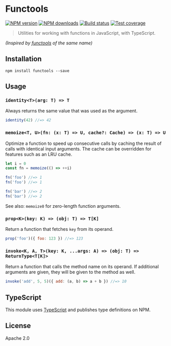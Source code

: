 # Functools

[![NPM version](https://img.shields.io/npm/v/functools.svg?style=flat)](https://npmjs.org/package/functools)
[![NPM downloads](https://img.shields.io/npm/dm/functools.svg?style=flat)](https://npmjs.org/package/functools)
[![Build status](https://img.shields.io/travis/blakeembrey/js-functools.svg?style=flat)](https://travis-ci.org/blakeembrey/js-functools)
[![Test coverage](https://img.shields.io/coveralls/blakeembrey/js-functools.svg?style=flat)](https://coveralls.io/r/blakeembrey/js-functools?branch=master)

> Utilities for working with functions in JavaScript, with TypeScript.

_(Inspired by [functools](https://docs.python.org/2/library/functools.html) of the same name)_

## Installation

```
npm install functools --save
```

## Usage

### `identity<T>(arg: T) => T`

Always returns the same value that was used as the argument.

```js
identity(42) //=> 42
```

### `memoize<T, U>(fn: (x: T) => U, cache?: Cache) => (x: T) => U`

Optimize a function to speed up consecutive calls by caching the result of calls with identical input arguments. The cache can be overridden for features such as an LRU cache.

```js
let i = 0
const fn = memoize(() => ++i)

fn('foo') //=> 1
fn('foo') //=> 1

fn('bar') //=> 2
fn('bar') //=> 2
```

See also: `memoize0` for zero-length function arguments.

### `prop<K>(key: K) => (obj: T) => T[K]`

Return a function that fetches `key` from its operand.

```js
prop('foo')({ foo: 123 }) //=> 123
```

### `invoke<K, A, T>(key: K, ...args: A) => (obj: T) => ReturnType<T[K]>`

Return a function that calls the method name on its operand. If additional arguments are given, they will be given to the method as well.

```js
invoke('add', 5, 5)({ add: (a, b) => a + b }) //=> 10
```

## TypeScript

This module uses [TypeScript](https://github.com/Microsoft/TypeScript) and publishes type definitions on NPM.

## License

Apache 2.0
